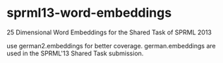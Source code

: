 sprml13-word-embeddings
=======================

25 Dimensional Word Embeddings for the Shared Task of SPRML 2013

use german2.embeddings for better coverage. german.embeddings are
used in the SPRML'13 Shared Task submission.
